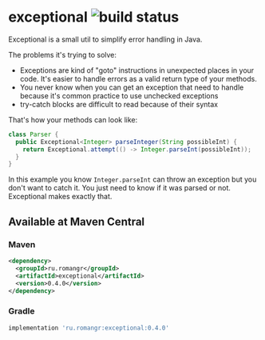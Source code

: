 # exceptional ![build status](https://api.travis-ci.com/romangr/exceptional.svg?branch=master)

Exceptional is a small util to simplify error handling in Java.

The problems it's trying to solve:
* Exceptions are kind of "goto" instructions in unexpected places in your code. It's easier to handle errors as a valid return type of your methods.
* You never know when you can get an exception that need to handle because it's common practice to use unchecked exceptions
* try-catch blocks are difficult to read because of their syntax

That's how your methods can look like:
```java
class Parser {
  public Exceptional<Integer> parseInteger(String possibleInt) {
    return Exceptional.attempt(() -> Integer.parseInt(possibleInt));
  }
}
```

In this example you know `Integer.parseInt` can throw an exception but you don't want to catch it.
You just need to know if it was parsed or not. Exceptional makes exactly that.

## Available at Maven Central

### Maven
```xml
<dependency>
  <groupId>ru.romangr</groupId>
  <artifactId>exceptional</artifactId>
  <version>0.4.0</version>
</dependency>
```

### Gradle
```groovy
implementation 'ru.romangr:exceptional:0.4.0'
```
